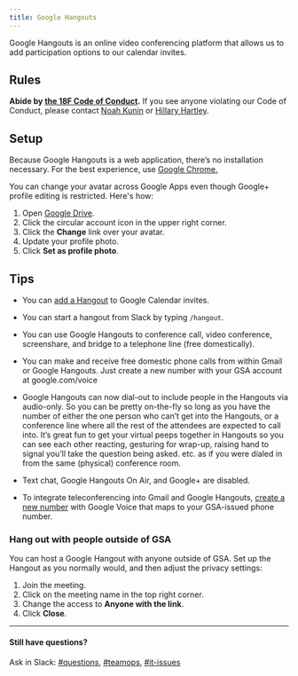 ```yaml
---
title: Google Hangouts
---
```


Google Hangouts is an online video conferencing platform that allows us to add participation options to our calendar invites.

## Rules

**Abide by [the 18F Code of Conduct](/code-of-conduct).** If you see anyone violating our Code of Conduct, please contact [Noah Kunin](https://gsa-tts.slack.com/messages/noah/) or [Hillary Hartley](https://gsa-tts.slack.com/messages/hillary/).

## Setup

Because Google Hangouts is a web application, there’s no installation necessary. For the best experience, use [Google Chrome.](https://www.google.com/chrome/browser/desktop/)

You can change your avatar across Google Apps even though Google+ profile editing is restricted. Here's how:

 1. Open [Google Drive](https://drive.google.com).
 2. Click the circular account icon in the upper right corner.
 3. Click the **Change** link over your avatar.
 4. Update your profile photo.
 5. Click **Set as profile photo**.


## <a id="setup">Tips</a>

- You can [add a Hangout](/google-calendar/#tips) to Google Calendar invites.

- You can start a hangout from Slack by typing `/hangout`.

- You can use Google Hangouts to conference call, video conference, screenshare, and bridge to a telephone line (free domestically).

- You can make and receive free domestic phone calls from within Gmail or Google Hangouts. Just create a new number with your GSA account at google.com/voice

- Google Hangouts can now dial-out to include people in the Hangouts via audio-only. So you can be pretty on-the-fly so long as you have the number of either the one person who can’t get into the Hangouts, or a conference line where all the rest of the attendees are expected to call into. It’s great fun to get your virtual peeps together in Hangouts so you can see each other reacting, gesturing for wrap-up, raising hand to signal you’ll take the question being asked. etc. as if you were dialed in from the same (physical) conference room.

- Text chat, Google Hangouts On Air, and Google+ are disabled.

- To integrate teleconferencing into Gmail and Google Hangouts, [create a new number](https://www.google.com/voice/b/0?pli=1) with Google Voice that maps to your GSA-issued phone number.


### Hang out with people outside of GSA

You can host a Google Hangout with anyone outside of GSA. Set up the Hangout as you normally would, and then adjust the privacy settings:

1. Join the meeting.
2. Click on the meeting name in the top right corner.
3. Change the access to **Anyone with the link**.
4. Click **Close**.

---

#### Still have questions?

Ask in Slack: [#questions](https://gsa-tts.slack.com/messages/questions), [#teamops](https://gsa-tts.slack.com/messages/teamops), [#it-issues](https://gsa-tts.slack.com/messages/it-issues)
